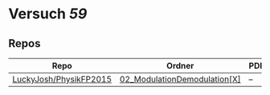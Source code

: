 # Versuch *59*

## Repos

|                          Repo                          |                                                        Ordner                                                        |PDFs|
|--------------------------------------------------------|----------------------------------------------------------------------------------------------------------------------|----|
|[LuckyJosh/PhysikFP2015](../repo/LuckyJosh/PhysikFP2015)|[02_ModulationDemodulation[X]](https://github.com/LuckyJosh/PhysikFP2015/tree/master/02_ModulationDemodulation%5BX%5D)|–   |
